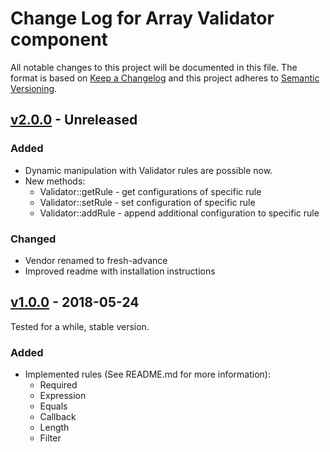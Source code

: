 # Change Log for Array Validator component

All notable changes to this project will be documented in this file.
The format is based on [Keep a Changelog](http://keepachangelog.com/)
and this project adheres to [Semantic Versioning](http://semver.org/).

## [v2.0.0] - Unreleased

### Added

- Dynamic manipulation with Validator rules are possible now.
- New methods:
    * Validator::getRule - get configurations of specific rule
    * Validator::setRule - set configuration of specific rule
    * Validator::addRule - append additional configuration to specific rule

### Changed

- Vendor renamed to fresh-advance
- Improved readme with installation instructions

## [v1.0.0] - 2018-05-24

Tested for a while, stable version.

### Added

- Implemented rules (See README.md for more information):
    * Required
    * Expression
    * Equals
    * Callback
    * Length
    * Filter


[v2.0.0]: https://github.com/Sieg/array-validator/compare/v1.0.0...HEAD
[v1.0.0]: https://github.com/Sieg/array-validator/compare/3778b8fe...v1.0.0